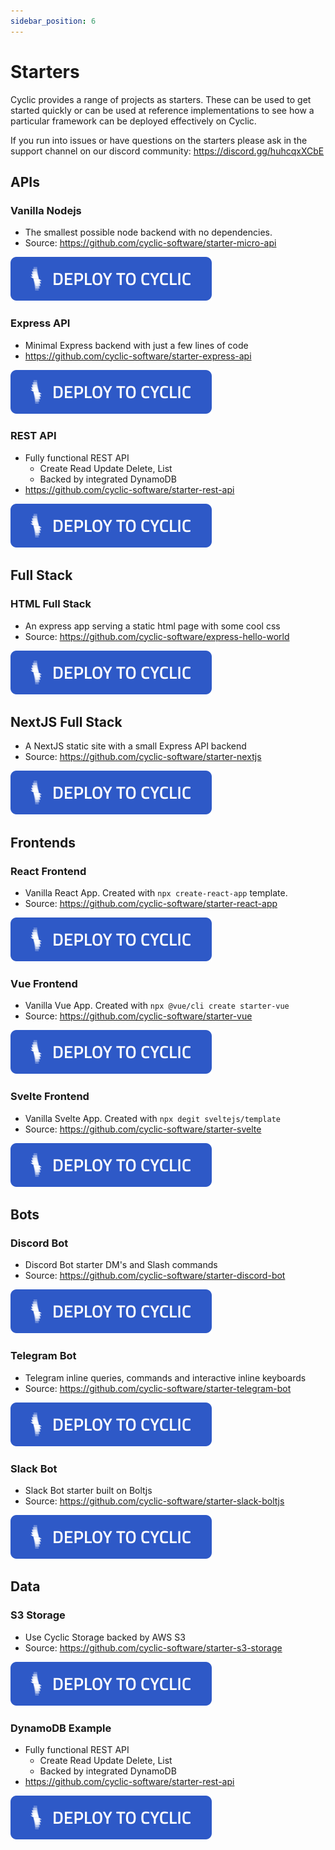 ```yaml
---
sidebar_position: 6
---
```


# Starters

Cyclic provides a range of projects as starters. These can be used to get started quickly or can be used at reference implementations to see how a particular framework can be deployed effectively on Cyclic.

If you run into issues or have questions on the starters please ask in the support channel on our discord community: https://discord.gg/huhcqxXCbE

## APIs

### Vanilla Nodejs

- The smallest possible node backend with no dependencies.
- Source: https://github.com/cyclic-software/starter-micro-api

[![Deploy](/img/cyclic/deploy.svg)](https://app.cyclic.sh/api/app/deploy/cyclic-software/starter-micro-api)

### Express API

- Minimal Express backend with just a few lines of code
- https://github.com/cyclic-software/starter-express-api

[![Deploy](/img/cyclic/deploy.svg)](https://app.cyclic.sh/api/app/deploy/cyclic-software/starter-express-api)

### REST API

- Fully functional REST API
  - Create Read Update Delete, List
  - Backed by integrated DynamoDB
- https://github.com/cyclic-software/starter-rest-api

[![Deploy](/img/cyclic/deploy.svg)](https://app.cyclic.sh/api/app/deploy/cyclic-software/starter-rest-api)


## Full Stack

### HTML Full Stack

- An express app serving a static html page with some cool css
- Source: https://github.com/cyclic-software/express-hello-world

[![Deploy](/img/cyclic/deploy.svg)](https://app.cyclic.sh/api/app/deploy/cyclic-software/express-hello-world)

## NextJS Full Stack

- A NextJS static site with a small Express API backend
- Source: https://github.com/cyclic-software/starter-nextjs

[![Deploy](/img/cyclic/deploy.svg)](https://app.cyclic.sh/api/app/deploy/cyclic-software/starter-nextjs)


## Frontends

### React Frontend

- Vanilla React App. Created with `npx create-react-app` template.
- Source: https://github.com/cyclic-software/starter-react-app

[![Deploy](/img/cyclic/deploy.svg)](https://app.cyclic.sh/api/app/deploy/cyclic-software/starter-react-app)

### Vue Frontend

- Vanilla Vue App. Created with `npx @vue/cli create starter-vue`
- Source: https://github.com/cyclic-software/starter-vue

[![Deploy](/img/cyclic/deploy.svg)](https://app.cyclic.sh/api/app/deploy/cyclic-software/starter-vue)

### Svelte Frontend

- Vanilla Svelte App. Created with `npx degit sveltejs/template`
- Source: https://github.com/cyclic-software/starter-svelte

[![Deploy](/img/cyclic/deploy.svg)](https://app.cyclic.sh/api/app/deploy/cyclic-software/starter-svelte)

## Bots

### Discord Bot

- Discord Bot starter DM's and Slash commands
- Source: https://github.com/cyclic-software/starter-discord-bot

[![Deploy](/img/cyclic/deploy.svg)](https://app.cyclic.sh/api/app/deploy/cyclic-software/starter-discord-bot)

### Telegram Bot

- Telegram inline queries, commands and interactive inline keyboards
- Source: https://github.com/cyclic-software/starter-telegram-bot

[![Deploy](/img/cyclic/deploy.svg)](https://app.cyclic.sh/api/app/deploy/cyclic-software/starter-telegram-bot)

### Slack Bot

- Slack Bot starter built on Boltjs
- Source: https://github.com/cyclic-software/starter-slack-boltjs

[![Deploy](/img/cyclic/deploy.svg)](https://app.cyclic.sh/api/app/deploy/cyclic-software/starter-slack-boltjs)


## Data

### S3 Storage

- Use Cyclic Storage backed by AWS S3
- Source: https://github.com/cyclic-software/starter-s3-storage

[![Deploy](/img/cyclic/deploy.svg)](https://app.cyclic.sh/api/app/deploy/cyclic-software/starter-s3-storage)

### DynamoDB Example

- Fully functional REST API
  - Create Read Update Delete, List
  - Backed by integrated DynamoDB
- https://github.com/cyclic-software/starter-rest-api

[![Deploy](/img/cyclic/deploy.svg)](https://app.cyclic.sh/api/app/deploy/cyclic-software/starter-rest-api)
